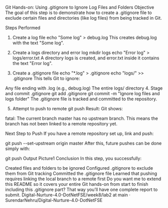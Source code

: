 Git Hands-on: Using .gitignore to Ignore Log Files and Folders
Objective
The goal of this step is to demonstrate how to create a .gitignore file to exclude certain files and directories (like log files) from being tracked in Git.

Steps Performed
1. Create a log file
echo "Some log" > debug.log
This creates debug.log with the text "Some log".

2. Create a logs directory and error log
mkdir logs
echo "Error log" > logs/error.txt
A directory logs is created, and error.txt inside it contains the text "Error log".

3. Create a .gitignore file
echo "*.log" > .gitignore
echo "logs/" >> .gitignore
This tells Git to ignore:

Any file ending with .log (e.g., debug.log)
The entire logs/ directory
4. Stage and commit .gitignore
git add .gitignore
git commit -m "Ignore log files and logs folder"
The .gitignore file is tracked and committed to the repository.

5. Attempt to push to remote
git push
Result: Git shows:

fatal: The current branch master has no upstream branch.
This means the branch has not been linked to a remote repository yet.

Next Step to Push
If you have a remote repository set up, link and push:

git push --set-upstream origin master
After this, future pushes can be done simply with:

git push
Output
Picture1
Conclusion
In this step, you successfully:

Created files and folders to be ignored
Configured .gitignore to exclude them from Git tracking
Committed the .gitignore file
Learned that pushing requires linking the local branch to a remote first Do you want me to extend this README so it covers your entire Git hands-on from start to finish including this .gitignore part? That way you’ll have one complete report to submit.
Digital-Nurture-4.0-DotNetFSE/week8/lab2 at main · SurendarNehru/Digital-Nurture-4.0-DotNetFSE 
